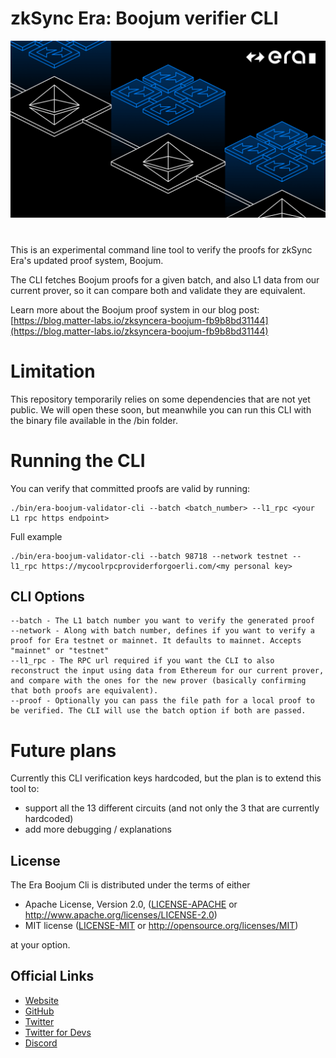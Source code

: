 # zkSync Era: Boojum verifier CLI

[![Logo](eraLogo.png)](https://zksync.io/)
# 
This is an experimental command line tool to verify the proofs for zkSync Era's updated proof system, Boojum.

The CLI fetches Boojum proofs for a given batch, and also L1 data from our current prover, so it can compare both and validate they are equivalent.

Learn more about the Boojum proof system in our blog post: [https://blog.matter-labs.io/zksyncera-boojum-fb9b8bd31144](https://blog.matter-labs.io/zksyncera-boojum-fb9b8bd31144)

# Limitation

This repository temporarily relies on some dependencies that are not yet public. We will open these soon, but meanwhile you can run this CLI with the binary file available in the /bin folder.

# Running the CLI

You can verify that committed proofs are valid by running:

```shell
./bin/era-boojum-validator-cli --batch <batch_number> --l1_rpc <your L1 rpc https endpoint>
```

Full example

```shell
./bin/era-boojum-validator-cli --batch 98718 --network testnet --l1_rpc https://mycoolrpcproviderforgoerli.com/<my personal key>
```

## CLI Options

```shell
--batch - The L1 batch number you want to verify the generated proof
--network - Along with batch number, defines if you want to verify a proof for Era testnet or mainnet. It defaults to mainnet. Accepts "mainnet" or "testnet"
--l1_rpc - The RPC url required if you want the CLI to also reconstruct the input using data from Ethereum for our current prover, and compare with the ones for the new prover (basically confirming that both proofs are equivalent).
--proof - Optionally you can pass the file path for a local proof to be verified. The CLI will use the batch option if both are passed.
```
# Future plans

Currently this CLI verification keys hardcoded, but the plan is to extend this tool to:
* support all the 13 different circuits (and not only the 3 that are currently hardcoded)
* add more debugging / explanations

## License

The Era Boojum Cli is distributed under the terms of either

- Apache License, Version 2.0, ([LICENSE-APACHE](LICENSE-APACHE) or <http://www.apache.org/licenses/LICENSE-2.0>)
- MIT license ([LICENSE-MIT](LICENSE-MIT) or <http://opensource.org/licenses/MIT>)

at your option.

## Official Links

- [Website](https://zksync.io/)
- [GitHub](https://github.com/matter-labs)
- [Twitter](https://twitter.com/zksync)
- [Twitter for Devs](https://twitter.com/zkSyncDevs)
- [Discord](https://join.zksync.dev)

